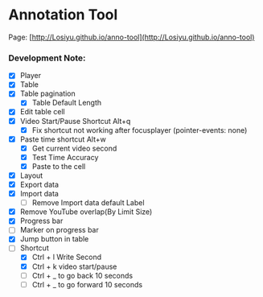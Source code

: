 # Annotation Tool

Page: [http://Losiyu.github.io/anno-tool](http://Losiyu.github.io/anno-tool)


### Development Note:
- [x] Player
- [x] Table
- [x] Table pagination
  - [x] Table Default Length
- [x] Edit table cell
- [x] Video Start/Pause Shortcut Alt+q
  - [x] Fix shortcut not working after focusplayer (pointer-events: none)
- [x] Paste time shortcut Alt+w
  - [x] Get current video second
  - [x] Test Time Accuracy
  - [x] Paste to the cell
- [x] Layout
- [x] Export data
- [x] Import data
  - [ ] Remove Import data default Label
- [x] Remove YouTube overlap(By Limit Size)
- [x] Progress bar
- [ ] Marker on progress bar
- [x] Jump button in table
- [ ] Shortcut
  - [x] Ctrl + l Write Second
  - [x] Ctrl + k video start/pause
  - [ ] Ctrl + _ to go back 10 seconds
  - [ ] Ctrl + _ to go forward 10 seconds